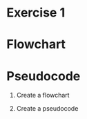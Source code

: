 # **Exercise 1**

# **Flowchart**
# **Pseudocode**

1. Create a flowchart


2. Create a pseudocode

   <img src="">
